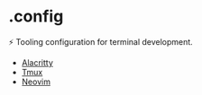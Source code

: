 # .config

⚡️ Tooling configuration for terminal development.

- [Alacritty](https://github.com/alacritty/alacritty)
- [Tmux](https://github.com/tmux/tmux/wiki)
- [Neovim](https://github.com/neovim/neovim)
